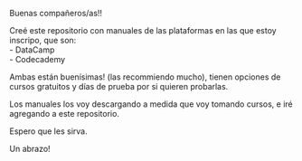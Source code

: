 Buenas compañeros/as!!

Creé este repositorio con manuales de las plataformas en las que estoy inscripo, que son:\
    - DataCamp\
    - Codecademy

Ambas están buenísimas! (las recommiendo mucho), tienen opciones de cursos gratuitos y días de prueba por si quieren probarlas.

Los manuales los voy descargando a medida que voy tomando cursos, e iré agregando a este repositorio.

Espero que les sirva. 

Un abrazo!
